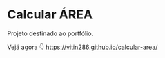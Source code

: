 # Calcular ÁREA

Projeto destinado ao portfólio.

Vejá agora 👇
https://vitin286.github.io/calcular-area/
